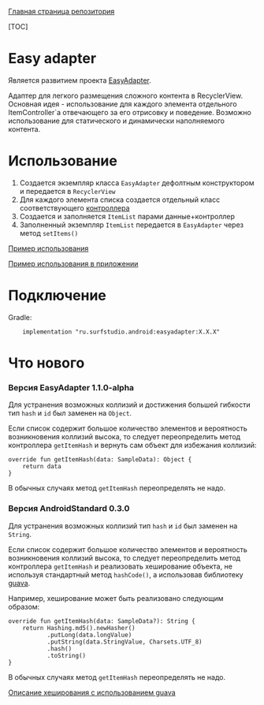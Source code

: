 [Главная страница репозитория](../docs/main.md)

[TOC]

# Easy adapter
Является развитием проекта [EasyAdapter](https://github.com/MaksTuev/EasyAdapter).

Адаптер для легкого размещения сложного контента в RecyclerView. 
Основная идея - использование для каждого элемента отдельного ItemController`a отвечающего за его отрисовку и поведение.
Возможно использование для статического и динамически наполняемого контента.

# Использование
1. Создается экземпляр класса `EasyAdapter` дефолтным конструктором и передается в `RecyclerView`
2. Для каждого элемента списка создается отдельный класс соответствующего [контроллера](src/main/java/ru/surfstudio/android/easyadapter/controller)
3. Создается и заполняется `ItemList` парами данные+контроллер
4. Заполненный экземпляр `ItemList` передается в `EasyAdapter` через метод `setItems()`

[Пример использования](../easyadapter-sample)

[Пример использования в приложении](../network-sample)

# Подключение
Gradle:
```
    implementation "ru.surfstudio.android:easyadapter:X.X.X"
```

# Что нового
### Версия EasyAdapter 1.1.0-alpha

Для устранения возможных коллизий и достижения большей гибкости тип
`hash` и `id` был заменен на `Object`.

Если список содержит большое количество элементов и вероятность
возникновения коллизий высока, то следует переопределить метод
контроллера `getItemHash` и вернуть сам объект для избежания коллизий:

```
override fun getItemHash(data: SampleData): Object {
    return data
}
```

В обычных случаях метод `getItemHash` переопределять не надо.

### Версия AndroidStandard 0.3.0

Для устранения возможных коллизий тип ```hash``` и ```id``` был заменен на ```String```.

Если список содержит большое количество элементов и вероятность возникновения коллизий высока,
то следует переопределить метод контроллера ```getItemHash``` и реализовать хеширование объекта,
не используя стандартный метод ```hashCode()```, а использовав библиотеку [guava](https://github.com/google/guava).

Например, хеширование может быть реализовано следующим образом:
```
override fun getItemHash(data: SampleData?): String {
    return Hashing.md5().newHasher()
           .putLong(data.longValue)
           .putString(data.StringValue, Charsets.UTF_8)
           .hash()
           .toString()
}
```

В обычных случаях метод ```getItemHash``` переопределять не надо.

[Описание хеширования с использованием guava](https://github.com/google/guava/wiki/HashingExplained)